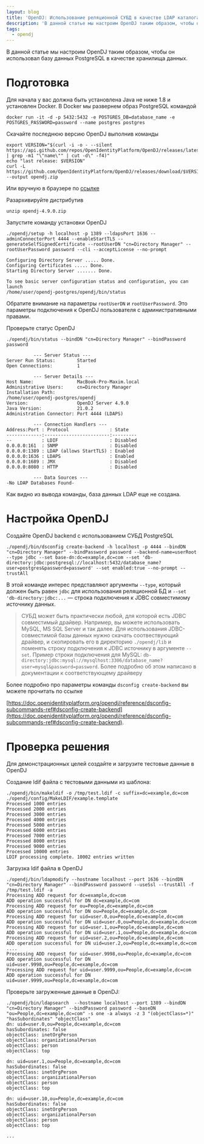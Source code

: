 ```yaml
---
layout: blog
title: 'OpenDJ: Использование реляционной СУБД в качестве LDAP каталога'
description: 'В данной статье мы настроим OpenDJ таким образом, чтобы он использовал базу данных PostgreSQL в качестве хранилища данных.'
tags: 
  - opendj
---
```


В данной статье мы настроим OpenDJ таким образом, чтобы он использовал базу данных PostgreSQL в качестве хранилища данных.

# Подготовка

Для начала у вас должна быть установлена Java не ниже 1.8 и установлен Docker. В Docker мы развернем образ PostgreSQL командой

```
docker run -it -d -p 5432:5432 -e POSTGRES_DB=database_name -e POSTGRES_PASSWORD=password --name postgres postgres
```

Скачайте последнюю версию OpenDJ выполнив команды
```
export VERSION="$(curl -i -o - --silent https://api.github.com/repos/OpenIdentityPlatform/OpenDJ/releases/latest | grep -m1 "\"name\"" | cut -d\" -f4)" 
echo "last release: $VERSION"
curl -L https://github.com/OpenIdentityPlatform/OpenDJ/releases/download/$VERSION/opendj-$VERSION.zip --output opendj.zip
```
Или вручную в браузере по [ссылке](https://github.com/OpenIdentityPlatform/OpenDJ/releases)

Разархивируйте дистрибутив

```
unzip opendj-4.9.0.zip
```

Запустите команду установки OpenDJ

```
./opendj/setup -h localhost -p 1389 --ldapsPort 1636 --adminConnectorPort 4444 --enableStartTLS --generateSelfSignedCertificate --rootUserDN "cn=Directory Manager" --rootUserPassword password --cli --acceptLicense --no-prompt

Configuring Directory Server ..... Done.
Configuring Certificates ..... Done.
Starting Directory Server ....... Done.

To see basic server configuration status and configuration, you can launch
/home/user/opendj-postgres/opendj/bin/status
```

Обратите внимание на параметры `rootUserDN` и `rootUserPassword`. Это параметры подключения к OpenDJ пользователя с административными правами.

Проверьте статус OpenDJ

```
./opendj/bin/status --bindDN "cn=Directory Manager" --bindPassword password

          --- Server Status ---
Server Run Status:        Started
Open Connections:         1

          --- Server Details ---
Host Name:                MacBook-Pro-Maxim.local
Administrative Users:     cn=Directory Manager
Installation Path:
/home/user/opendj-postgres/opendj
Version:                  OpenDJ Server 4.9.0
Java Version:             21.0.2
Administration Connector: Port 4444 (LDAPS)

          --- Connection Handlers ---
Address:Port : Protocol               : State
-------------:------------------------:---------
--           : LDIF                   : Disabled
0.0.0.0:161  : SNMP                   : Disabled
0.0.0.0:1389 : LDAP (allows StartTLS) : Enabled
0.0.0.0:1636 : LDAPS                  : Enabled
0.0.0.0:1689 : JMX                    : Disabled
0.0.0.0:8080 : HTTP                   : Disabled

          --- Data Sources ---
-No LDAP Databases Found-
```

Как видно из вывода команды, база данных LDAP еще не создана.

# Настройка OpenDJ

Создайте OpenDJ backend с использованием СУБД PostgreSQL

```
./opendj/bin/dsconfig create-backend -h localhost -p 4444 --bindDN "cn=Directory Manager" --bindPassword password --backend-name=userRoot --type jdbc --set base-dn:dc=example,dc=com --set 'db-directory:jdbc:postgresql://localhost:5432/database_name?user=postgres&password=password' --set enabled:true --no-prompt --trustAll
```

В этой команде интерес представляют аргументы `--type`, который должен быть равен `jdbc` для использования реляционной БД и `--set 'db-directory:jdbc:...` — строка подключения к JDBC совместимому источнику данных. 

> СУБД может быть практически любой, для которой есть JDBC совместимый драйвер. Например, вы можете использовать MySQL, MS SQL Server и так далее. Для использования JDBC-совместимой базы данных нужно скачать соотвествующий драйвер, и скопировать его в директорию `./opendj/lib`  и поменять строку подключения к JDBC источнику в аргументе `--set`. Пример строки подключения для MySQL: `db-directory:jdbc:mysql://mysqlhost:3306/database_name?user=mysql&password=password`. Более подробно об этом написано в документации к соответствующему драйверу
> 

Более подробно про параметры команды `dsconfig create-backend` вы можете прочитать по ссылке

[https://doc.openidentityplatform.org/opendj/reference/dsconfig-subcommands-ref#dsconfig-create-backend](https://doc.openidentityplatform.org/opendj/reference/dsconfig-subcommands-ref#dsconfig-create-backend).

# Проверка решения

Для демонстрационных целей создайте и загрузите тестовые данные в OpenDJ

Создание ldif файла с тестовыми данными из шаблона:

```
./opendj/bin/makeldif -o /tmp/test.ldif -c suffix=dc=example,dc=com ./opendj/config/MakeLDIF/example.template                                                                   
Processed 1000 entries
Processed 2000 entries
Processed 3000 entries
Processed 4000 entries
Processed 5000 entries
Processed 6000 entries
Processed 7000 entries
Processed 8000 entries
Processed 9000 entries
Processed 10000 entries
LDIF processing complete. 10002 entries written
```

Загрузка ldif файла в OpenDJ

```
./opendj/bin/ldapmodify --hostname localhost --port 1636 --bindDN "cn=Directory Manager" --bindPassword password --useSsl --trustAll -f /tmp/test.ldif -a
Processing ADD request for dc=example,dc=com
ADD operation successful for DN dc=example,dc=com
Processing ADD request for ou=People,dc=example,dc=com
ADD operation successful for DN ou=People,dc=example,dc=com
Processing ADD request for uid=user.0,ou=People,dc=example,dc=com
ADD operation successful for DN uid=user.0,ou=People,dc=example,dc=com
Processing ADD request for uid=user.1,ou=People,dc=example,dc=com
ADD operation successful for DN uid=user.1,ou=People,dc=example,dc=com
Processing ADD request for uid=user.2,ou=People,dc=example,dc=com
ADD operation successful for DN uid=user.2,ou=People,dc=example,dc=com
....
Processing ADD request for uid=user.9998,ou=People,dc=example,dc=com
ADD operation successful for DN uid=user.9998,ou=People,dc=example,dc=com
Processing ADD request for uid=user.9999,ou=People,dc=example,dc=com
ADD operation successful for DN uid=user.9999,ou=People,dc=example,dc=com
```

Проверьте загруженные данные в OpenDJ:

```
./opendj/bin/ldapsearch  --hostname localhost --port 1389 --bindDN "cn=Directory Manager" --bindPassword password --baseDN "ou=People,dc=example,dc=com" -s one -a always -z 3 "(objectClass=*)" "hasSubordinates" "objectClass"
dn: uid=user.0,ou=People,dc=example,dc=com
hasSubordinates: false
objectClass: inetOrgPerson
objectClass: organizationalPerson
objectClass: person
objectClass: top

dn: uid=user.1,ou=People,dc=example,dc=com
hasSubordinates: false
objectClass: inetOrgPerson
objectClass: organizationalPerson
objectClass: person
objectClass: top

dn: uid=user.10,ou=People,dc=example,dc=com
hasSubordinates: false
objectClass: inetOrgPerson
objectClass: organizationalPerson
objectClass: person
objectClass: top

...
```